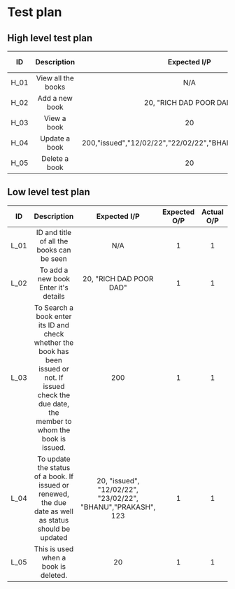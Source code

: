# Test plan

## High level test plan
|   ID   |     Description    |       Expected I/P      | Expected O/P | Actual O/P |  Type of test  |
| :----: | :----------------: | :---------------------: | :----------: | :--------: | :------------: |
|  H_01  |  View all the books|         N/A             |  1           |   1        | Scenario based |
|  H_02  |   Add a new book   | 20, "RICH DAD POOR DAD"     |  1           |   1        | Scenario based |
|  H_03  |   View a book      |          20            |  1           |   1        | Scenario based |
|  H_04  |   Update a book    |200,"issued","12/02/22","22/02/22","BHANU","PRAKASH",123 | 1 | 1 | Scenario based |
|  H_05  |   Delete a book    |          20            |   1          |      1     | Scenario based |

## Low level test plan
|   ID   |     Description    |       Expected I/P      | Expected O/P | Actual O/P |  Type of test  |
| :----: | :----------------: | :---------------------: | :----------: | :--------: | :------------: |
|  L_01  | ID and title of all the books can be seen |   N/A      |  1         |   1        | Scenario based |
|  L_02  |  To add a new book Enter it's details| 20, "RICH DAD POOR DAD" |    1         |    1       | Scenario based |
|  L_03  |  To Search a book enter its ID and check whether the book has been issued or not. If issued check the due date, the member to whom the book is issued. |          200            |       1      |     1      | Scenario based |
|  L_04  |  To update the status of a book. If issued or renewed, the due date as well as status should be updated | 20, "issued", "12/02/22", "23/02/22", "BHANU","PRAKASH", 123 | 1 | 1 | Scenario based |
|  L_05  |   This is used when a book is deleted.  |          20            |       1      |      1     | Scenario based |

